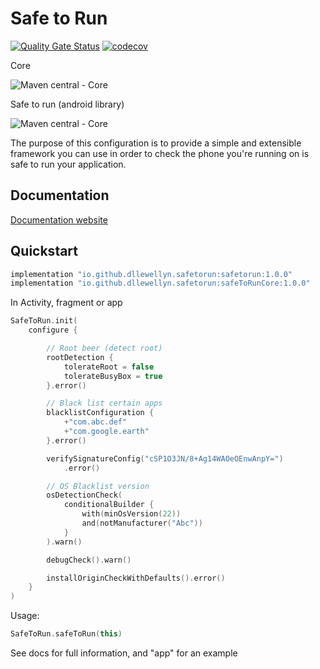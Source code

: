 # Safe to Run

[![Quality Gate Status](https://sonarcloud.io/api/project_badges/measure?project=dllewellyn_safe_to_run&metric=alert_status)](https://sonarcloud.io/dashboard?id=dllewellyn_safe_to_run) [![codecov](https://codecov.io/gh/dllewellyn/safe_to_run/branch/master/graph/badge.svg?token=WUGLW5ALWB)](https://codecov.io/gh/dllewellyn/safe_to_run)

Core

![Maven central - Core](https://maven-badges.herokuapp.com/maven-central/io.github.dllewellyn.safetorun/safetorun/badge.svg)

Safe to run (android library)

![Maven central - Core](https://maven-badges.herokuapp.com/maven-central/io.github.dllewellyn.safetorun/safeToRunCore/badge.svg)



The purpose of this configuration is to provide a simple and extensible framework you can use in order to check the
phone you're running on is safe to run your application.

## Documentation

[Documentation website](http://dllewellyn.github.io/safe_to_run/)

## Quickstart

```groovy
implementation "io.github.dllewellyn.safetorun:safetorun:1.0.0"
implementation "io.github.dllewellyn.safetorun:safeToRunCore:1.0.0"
```

In Activity, fragment or app 

```kotlin
SafeToRun.init(
    configure {

        // Root beer (detect root)
        rootDetection {
            tolerateRoot = false
            tolerateBusyBox = true
        }.error()

        // Black list certain apps
        blacklistConfiguration {
            +"com.abc.def"
            +"com.google.earth"
        }.error()

        verifySignatureConfig("cSP1O3JN/8+Ag14WAOeOEnwAnpY=")
            .error()

        // OS Blacklist version
        osDetectionCheck(
            conditionalBuilder {
                with(minOsVersion(22))
                and(notManufacturer("Abc"))
            }
        ).warn()

        debugCheck().warn()

        installOriginCheckWithDefaults().error()
    }
)
```

Usage:

```kotlin
SafeToRun.safeToRun(this)
```


See docs for full information, and "app" for an example
